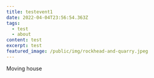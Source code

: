 ```yaml
---
title: testevent1
date: 2022-04-04T23:56:54.363Z
tags:
  - test
  - about
content: test
excerpt: test
featured_image: /public/img/rockhead-and-quarry.jpeg
---
```

Moving house